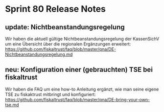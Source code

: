 # Sprint 80 Release Notes

## update: Nichtbeanstandungsregelung

Wir haben die aktuell gültige Nichtbeanstandungsregelung der KassenSichV um eine Übersicht über die regionalen Ergänzungen erweitert:
https://github.com/fiskaltrust/faq/blob/master/qna/DE-Nichtbeanstandungsregelung.md

## neu: Konfiguration einer (gebrauchten) TSE bei fiskaltrust

Wir haben die FAQ um eine how-to Anleitung ergänzt, wie man seine eigene TSE zu fiskaktrust mitbringt und konfiguriert:
https://github.com/fiskaltrust/faq/blob/master/qna/DE-bring-your-own-tse.md